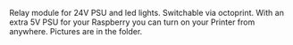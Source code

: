 Relay module for 24V PSU and led lights. 
Switchable via octoprint.
With an extra 5V PSU for your Raspberry you can turn on your Printer from anywhere. 
Pictures are in the folder.
